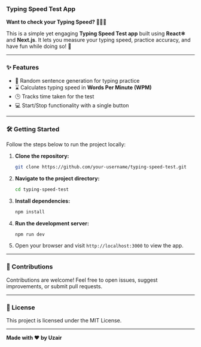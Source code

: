 ### Typing Speed Test App

**Want to check your Typing Speed? 👨🏻‍💻**  

This is a simple yet engaging **Typing Speed Test app** built using **React⚛️** and **Next.js**. It lets you measure your typing speed, practice accuracy, and have fun while doing so! 🚀  

---

### ✨ Features  
- 🎲 Random sentence generation for typing practice  
- ⌛ Calculates typing speed in **Words Per Minute (WPM)**  
- 🕒 Tracks time taken for the test  
- 💻 Start/Stop functionality with a single button  

---


### 🛠️ Getting Started  

Follow the steps below to run the project locally:  

1. **Clone the repository:**  
   ```bash
   git clone https://github.com/your-username/typing-speed-test.git
   ```  

2. **Navigate to the project directory:**  
   ```bash
   cd typing-speed-test
   ```  

3. **Install dependencies:**  
   ```bash
   npm install
   ```  

4. **Run the development server:**  
   ```bash
   npm run dev
   ```  

5. Open your browser and visit `http://localhost:3000` to view the app.  

---


### 🤝 Contributions  

Contributions are welcome! Feel free to open issues, suggest improvements, or submit pull requests.  

---

### 📝 License  

This project is licensed under the MIT License.  

---

**Made with ❤️ by Uzair**  
